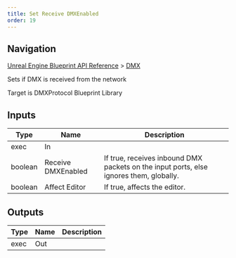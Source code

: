 ```yaml
---
title: Set Receive DMXEnabled
order: 19
---
```

## Navigation

[Unreal Engine Blueprint API Reference](https://dev.epicgames.com/documentation/en-us/unreal-engine/BlueprintAPI) > [DMX](https://dev.epicgames.com/documentation/en-us/unreal-engine/BlueprintAPI/DMX)

Sets if DMX is received from the network

Target is DMXProtocol Blueprint Library

## Inputs

| Type | Name | Description |
| --- | --- | --- |
| exec | In |  |
| boolean | Receive DMXEnabled | If true, receives inbound DMX packets on the input ports, else ignores them, globally. |
| boolean | Affect Editor | If true, affects the editor. |

## Outputs

| Type | Name | Description |
| --- | --- | --- |
| exec | Out |  |
